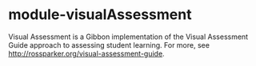 # module-visualAssessment
Visual Assessment is a Gibbon implementation of the Visual Assessment Guide approach to assessing student learning. For more, see http://rossparker.org/visual-assessment-guide.
